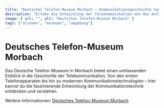 ```yaml
---
title: "Deutsches Telefon-Museum Morbach – Kommunikationsgeschichte hautnah"
description: "Erlebe die Entwicklung der Telekommunikation von den Anfängen bis zur Moderne im Deutschen Telefon-Museum in Morbach."
image: { url: "", alt: "Deutsches Telefon-Museum Morbach" }
tags: ["drinnen", "museums", "umgebung"]
---
```


# Deutsches Telefon-Museum Morbach

Das Deutsche Telefon-Museum in Morbach bietet einen umfassenden Einblick in die Geschichte der Telekommunikation. Von den ersten Telefonapparaten bis hin zu modernen Kommunikationstechnologien – hier kannst du die faszinierende Entwicklung der Kommunikationstechnik entdecken und verstehen.

Weitere Informationen: [Deutsches Telefon-Museum Morbach](http://www.deutsches-telefon-museum.de/)
